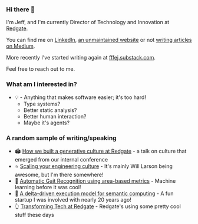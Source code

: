 ### Hi there 👋

I'm Jeff, and I'm currently Director of Technology and Innovation at [Redgate](https://www.red-gate.com/).

You can find me on [LinkedIn](https://www.linkedin.com/in/fffej/), [an unmaintained website](https://www.fatvat.co.uk/) or not [writing articles on Medium](https://jeff-foster.medium.com/).

More recently I've started writing again at [fffej.substack.com](https://fffej.substack.com).

Feel free to reach out to me.

### What am I interested in?

* 💡  - Anything that makes software easier; it's too hard!
  * Type systems?
  * Better static analysis?
  * Better human interaction?
  * Maybe it's agents?

### A random sample of writing/speaking

* 🏟️ [How we built a generative culture at Redgate](https://www.infoq.com/presentations/redgate-westrum-model/) - a talk on culture that emerged from our internal conference
* ⭐ [Scaling your engineering culture](https://podcasts.google.com/feed/aHR0cHM6Ly9pbmdlbmlvdXNseXNpbXBsZS5saWJzeW4uY29tL3Jzcw/episode/NDI4MjZiYTAtNTNiNy00NWU3LWFlYTAtMDNkMDg4NGFmNDY4?sa=X&ved=0CAUQkfYCahcKEwjoveyd5vbwAhUAAAAAHQAAAAAQAQ) - It's mainly Will Larson being awesome, but I'm there somewhere!
* 🚶 [Automatic Gait Recognition using area-based metrics](https://eprints.soton.ac.uk/258454/1/foster_prl.pdf) - Machine learning before it was cool!
* 📜 [A delta-driven execution model for semantic computing](https://dl.acm.org/doi/abs/10.1145/1094855.1094871) - A fun startup I was involved with nearly 20 years ago!
* 👆 [Transforming Tech at Redgate](https://medium.com/ingeniouslysimple/the-evolution-of-tech-at-redgate-3ebbe6f30ced) - Redgate's using some pretty cool stuff these days

